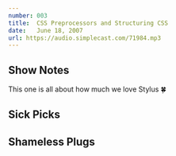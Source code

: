 ```yaml
---
number: 003
title:  CSS Preprocessors and Structuring CSS
date:   June 18, 2007
url: https://audio.simplecast.com/71984.mp3
---
```


## Show Notes

This one is all about how much we love Stylus 🍀

## Sick Picks

## Shameless Plugs
